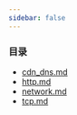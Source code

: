 ```yaml
---
sidebar: false
--- 
```


### 目录
- [cdn_dns.md](./cdn_dns.md)
- [http.md](./http.md)
- [network.md](./network.md)
- [tcp.md](./tcp.md)
